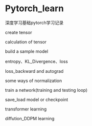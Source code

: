 # Pytorch_learn
深度学习基础pytorch学习记录

create tensor

calculation of tensor

build a sample model

entropy、KL_Divergence、loss 

loss_backward and autograd

some ways of normalization

train a network(training and testing loop)

save_load model or checkpoint

transformer learning

diffution_DDPM learning
